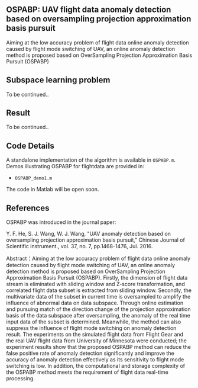 ## OSPABP: UAV flight data anomaly detection based on oversampling projection approximation basis pursuit
Aiming at the low accuracy problem of flight data online anomaly detection caused by flight mode switching of UAV,  an online anomaly detection method is proposed based on OverSampling Projection Approximation Basis Pursuit (OSPABP)

## Subspace learning problem
To be continued..

## Result
To be continued..

## Code Details
A standalone implementation of the algorithm is available in `OSPABP.m`.
Demos illustrating OSPABP for flightdata are provided in:
* `OSPABP_demo1.m`

The code in Matlab will be open soon.

## References
OSPABP was introduced in the journal paper:

Y. F. He, S. J. Wang, W. J. Wang,  "UAV anomaly detection based on oversampling projection approximation basis pursuit,"
Chinese Journal of Scientific instrument., vol. 37, no. 7, pp.1468-1476, Jul. 2016.

Abstract：Aiming at the low accuracy problem of flight data online anomaly detection caused by flight mode switching of UAV, an online anomaly detection method is proposed based on OverSampling Projection Approximation Basis Pursuit (OSPABP). Firstly, the dimension of flight data stream is eliminated with sliding window and Z-score transformation, and correlated flight data subset is extracted from sliding window. Secondly, the multivariate data of the subset in current time is oversampled to amplify the influence of abnormal data on data subspace. Through online estimation and pursuing match of the direction change of the projection approximation basis of the data subspace after oversampling, the anomaly of the real time input data of the subset is determined. Meanwhile, the method can also suppress the influence of flight mode switching on anomaly detection result. The experiments on the simulated flight data from Flight Gear and the real UAV flight data from University of Minnesota were conducted; the experiment results show that the proposed OSPABP method can reduce the false positive rate of anomaly detection significantly and improve the accuracy of anomaly detection effectively as its sensitivity to flight mode switching is low. In addition, the computational and storage complexity of the OSPABP method meets the requirement of flight data real-time processing.
